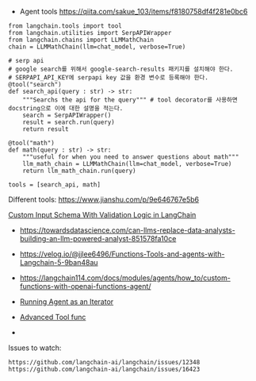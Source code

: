 - Agent tools https://qiita.com/sakue_103/items/f8180758df4f281e0bc6

```
from langchain.tools import tool
from langchain.utilities import SerpAPIWrapper
from langchain.chains import LLMMathChain
chain = LLMMathChain(llm=chat_model, verbose=True)

# serp api
# google search를 위해서 google-search-results 패키지를 설치해야 한다.
# SERPAPI_API_KEY에 serpapi key 값을 환경 변수로 등록해야 한다.
@tool("search")
def search_api(query : str) -> str:
    """Searchs the api for the query""" # tool decorator를 사용하면 docstring으로 이에 대한 설명을 적는다.
    search = SerpAPIWrapper()
    result = search.run(query)
    return result

@tool("math")
def math(query : str) -> str:
    """useful for when you need to answer questions about math"""
    llm_math_chain = LLMMathChain(llm=chat_model, verbose=True)
    return llm_math_chain.run(query)

tools = [search_api, math]
```

Different tools: https://www.jianshu.com/p/9e646767e5b6 


[Custom Input Schema With Validation Logic in LangChain](https://www.liberiangeek.net/2023/11/how-to-specify-custom-input-schema-with-validation-logic-in-langchain/)

- https://towardsdatascience.com/can-llms-replace-data-analysts-building-an-llm-powered-analyst-851578fa10ce

- https://velog.io/@jjlee6496/Functions-Tools-and-agents-with-Langchain-5-9ban48au

- https://langchain114.com/docs/modules/agents/how_to/custom-functions-with-openai-functions-agent/
- [Running Agent as an Iterator](https://linuxhint.com/run-agent-iterator-langchain/)
- [Advanced Tool func](https://velog.io/@jjlee6496/Functions-Tools-and-agents-with-Langchain-6%EC%99%84)
- 



  Issues to watch:
  ```
  https://github.com/langchain-ai/langchain/issues/12348
  https://github.com/langchain-ai/langchain/issues/16423 
  ```

